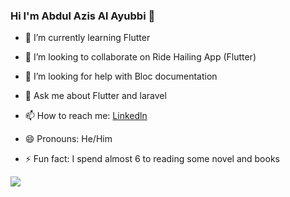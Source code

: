 ### Hi I'm Abdul Azis Al Ayubbi 👋



<!--  🔭 I’m currently working on ... -->
- 🌱 I’m currently learning Flutter 
- 👯 I’m looking to collaborate on Ride Hailing App (Flutter)
- 🤔 I’m looking for help with Bloc documentation
- 💬 Ask me about Flutter and laravel
- 📫 How to reach me: <a href="www.linkedin.com/in/abdul-azis-alayubbi
">Linkedln</a>

- 😄 Pronouns: He/Him
- ⚡ Fun fact: I spend almost 6 to reading some novel and books

<img src="https://github-readme-stats.vercel.app/api?username=Azis202017&&show_icons=true&title_color=ffffff&icon_color=bb2acf&text_color=daf7dc&bg_color=151515"/>
